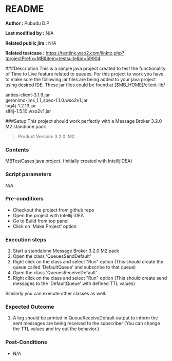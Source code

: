 # README

**Author :** Pubudu D.P

**Last modified by :** N/A

**Related public jira :** N/A

**Related testcase :** https://testlink.wso2.com/linkto.php?tprojectPrefix=MB&item=testsuite&id=59904


###Description
This is a simple java project created to test the functionality of Time to Live feature related to queues. For this project to work you have to make sure the following jar files are being added to your java project using desired IDE. These jar files could be found at [$MB_HOME]/client-lib/

andes-client-3.1.9.jar  
geronimo-jms_1.1_spec-1.1.0.wso2v1.jar  
log4j-1.2.13.jar  
slf4j-1.5.10.wso2v1.jar

###Setup
This project should work perfectly with a Message Broker 3.2.0 M2 standlone pack

> Product Version: 3.2.0. M2


### Contents 
MBTestCases java project. (Initially created with IntellijIDEA)

### Script parameters
N/A


### Pre-conditions
- Checkout the project from github repo
- Open the project with Intellij IDEA
- Go to Build from top panel
- Click on 'Make Project' option




### Execution steps

1. Start a standalone Message Broker 3.2.0 M2 pack 
2. Open the class 'QueuesSendDefault'
3. Right click on the class and select "Run" option (This should create the queue called 'DefaultQueue' and subscribe to that queue)
4. Open the class 'QueuesReceiveDefault'
5. Right click on the class and select "Run" option (This should create send messages to the 'DefaultQueue' with defined TTL values)

Similarly you can execute other classes as well.


### Expected Outcome
1. A log should be printed in QueueReceiveDefault output to inform the sent messages are being received to the subscriber (You can change the TTL values and try out the behavior.)

### Post-Conditions
- N/A
